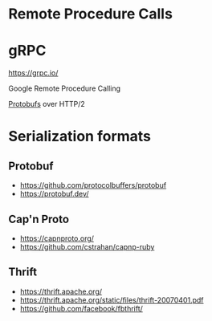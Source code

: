 
# Remote Procedure Calls

# gRPC

<https://grpc.io/>

Google Remote Procedure Calling

[Protobufs](#org001f11f) over HTTP/2


# Serialization formats


<a id="org001f11f"></a>

## Protobuf

- <https://github.com/protocolbuffers/protobuf>
- <https://protobuf.dev/>


## Cap'n Proto

- <https://capnproto.org/>
- <https://github.com/cstrahan/capnp-ruby>


## Thrift

- <https://thrift.apache.org/>
- <https://thrift.apache.org/static/files/thrift-20070401.pdf>
- <https://github.com/facebook/fbthrift/>
